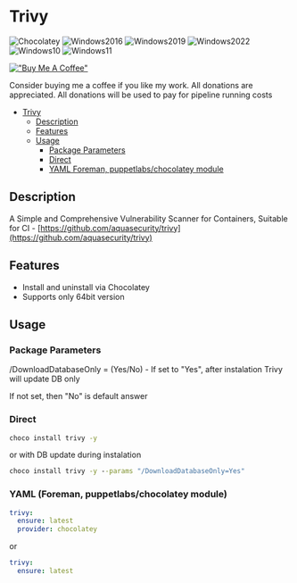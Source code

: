 # Trivy

![Chocolatey](https://img.shields.io/badge/Chocolatey-orange)
![Windows2016](https://img.shields.io/badge/Windows-2016-blue)
![Windows2019](https://img.shields.io/badge/Windows-2019-blue)
![Windows2022](https://img.shields.io/badge/Windows-2022-blue)
![Windows10](https://img.shields.io/badge/Windows-10-lightblue)
![Windows11](https://img.shields.io/badge/Windows-11-lightblue)

[!["Buy Me A Coffee"](https://www.buymeacoffee.com/assets/img/custom_images/orange_img.png)](https://www.buymeacoffee.com/marcinbojko)

Consider buying me a coffee if you like my work. All donations are appreciated. All donations will be used to pay for pipeline running costs

<!-- TOC -->

- [Trivy](#trivy)
  - [Description](#description)
  - [Features](#features)
  - [Usage](#usage)
    - [Package Parameters](#package-parameters)
    - [Direct](#direct)
    - [YAML Foreman, puppetlabs/chocolatey module](#yaml-foreman-puppetlabschocolatey-module)

<!-- /TOC -->


## Description

A Simple and Comprehensive Vulnerability Scanner for Containers, Suitable for CI - [https://github.com/aquasecurity/trivy](https://github.com/aquasecurity/trivy)

## Features

- Install and uninstall via Chocolatey
- Supports only 64bit version

## Usage

### Package Parameters

 /DownloadDatabaseOnly = (Yes/No) - If set to "Yes", after instalation Trivy will update DB only

  If not set, then "No" is default answer

### Direct

```cmd
choco install trivy -y
```

or with DB update during instalation

```cmd
choco install trivy -y --params "/DownloadDatabaseOnly=Yes"
```

### YAML (Foreman, puppetlabs/chocolatey module)

```yaml
trivy:
  ensure: latest
  provider: chocolatey
```

or

```yaml
trivy:
  ensure: latest
```
